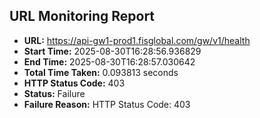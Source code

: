 ## URL Monitoring Report

- **URL:** https://api-gw1-prod1.fisglobal.com/gw/v1/health
- **Start Time:** 2025-08-30T16:28:56.936829
- **End Time:** 2025-08-30T16:28:57.030642
- **Total Time Taken:** 0.093813 seconds
- **HTTP Status Code:** 403
- **Status:** Failure
- **Failure Reason:** HTTP Status Code: 403
